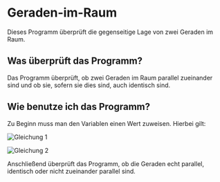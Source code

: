 # Geraden-im-Raum
Dieses Programm überprüft die gegenseitige Lage von zwei Geraden im Raum.
## Was überprüft das Programm?
Das Programm überprüft, ob zwei Geraden im Raum parallel zueinander sind und ob sie, sofern sie dies sind, auch identisch sind.
## Wie benutze ich das Programm?
Zu Beginn muss man den Variablen einen Wert zuweisen. Hierbei gilt:

![Gleichung 1](https://www.zahlen-kern.de/editor/equations/k8ut.png)

![Gleichung 2](https://www.zahlen-kern.de/editor/equations/k8uw.png)

Anschließend überprüft das Programm, ob die Geraden echt parallel, identisch oder nicht zueinander parallel sind.
